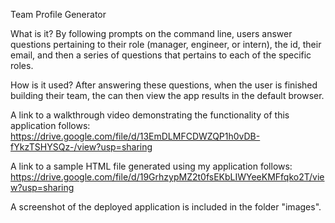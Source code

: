 Team Profile Generator

What is it?
By following prompts on the command line, users answer questions pertaining to their role (manager, engineer, or intern), the id, their email, and then a series of questions that pertains to each of the specific roles.

How is it used?
After answering these questions, when the user is finished building their team, the can then view the app results in the default browser.

A link to a walkthrough video demonstrating the functionality of this application follows:  https://drive.google.com/file/d/13EmDLMFCDWZQP1h0vDB-fYkzTSHYSQz-/view?usp=sharing

A link to a sample HTML file generated using my application follows:  https://drive.google.com/file/d/19GrhzypMZ2t0fsEKbLIWYeeKMFfqko2T/view?usp=sharing

A screenshot of the deployed application is included in the folder "images".

